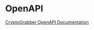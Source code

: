 # OpenAPI
[CryptoGrabber OpenAPI Documentation
](https://github.com/CryptoGrabber/OpenAPI/wiki/Документация)

